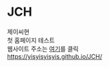 # JCH
제이씨현<br>
첫 홈페이지 테스트<br>
웹사이트 주소는 [여기](https://yisyisyisyis.github.io/JCH/)를 클릭<br>
https://yisyisyisyis.github.io/JCH/
